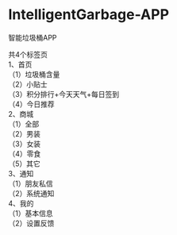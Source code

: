 # IntelligentGarbage-APP
智能垃圾桶APP  
  
共4个标签页  
1、首页  
（1）垃圾桶含量  
（2）小贴士  
（3）积分排行+今天天气+每日签到  
（4）今日推荐  
2、商城  
（1）全部  
（2）男装  
（3）女装  
（4）零食  
（5）其它  
3、通知  
（1）朋友私信  
（2）系统通知  
4、我的  
（1）基本信息  
（2）设置反馈  
